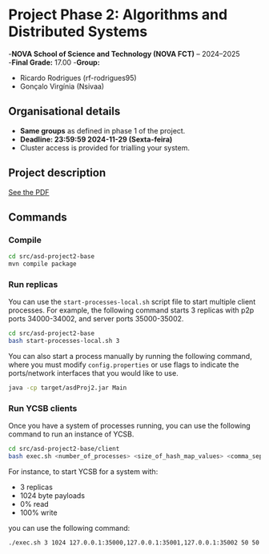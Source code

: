 # Project Phase 2: Algorithms and Distributed Systems
-**NOVA School of Science and Technology (NOVA FCT)** – 2024–2025    
-**Final Grade:** 17.00
-**Group:** 
  - Ricardo Rodrigues (rf-rodrigues95)
  - Gonçalo Virgínia (Nsivaa)

## Organisational details

- **Same groups** as defined in phase 1 of the project.
- **Deadline: 23:59:59 2024-11-29 (Sexta-feira)**
- Cluster access is provided for trialling your system.

## Project description

[See the PDF](./docs/Project-Phase2.pdf)

## Commands

### Compile

```bash
cd src/asd-project2-base
mvn compile package
```

### Run replicas

You can use the `start-processes-local.sh` script file to start multiple client processes. For example, the following
command starts 3 replicas with p2p ports 34000-34002, and server ports 35000-35002.

```bash
cd src/asd-project2-base
bash start-processes-local.sh 3
```

You can also start a process manually by running the following command, where you must modify `config.properties` or use
flags to indicate the ports/network interfaces that you would like to use.

```bash
java -cp target/asdProj2.jar Main
```

### Run YCSB clients

Once you have a system of processes running, you can use the following command to run an instance of YCSB.

```bash
cd src/asd-project2-base/client
bash exec.sh <number_of_processes> <size_of_hash_map_values> <comma_separated_ip_addresses_and_ports> <proportion_of_reads> <proportion_of_writes>
```

For instance, to start YCSB for a system with:

- 3 replicas
- 1024 byte payloads
- 0% read
- 100% write

you can use the following command:

```bash
./exec.sh 3 1024 127.0.0.1:35000,127.0.0.1:35001,127.0.0.1:35002 50 50
```
